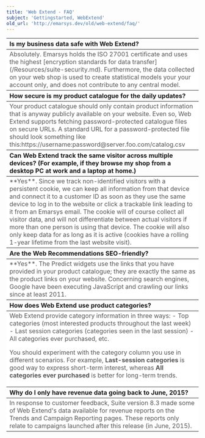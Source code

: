```yaml
---
title: 'Web Extend - FAQ'
subject: 'Gettingstarted, WebExtend'
old_url: 'http://emarsys.dev/old/web-extend/faq/'
---
```


<table border="0" cellpadding="1" class="wikitable" style="width: 100%; border-width: 0px; border-style: solid;"><thead><tr><th style="text-align: left;">Is my business data safe with Web Extend?</th> </tr></thead><tbody><tr><td style="text-align: left; border-color: #fff; background-color: #fff; color: #555555;">Absolutely. Emarsys holds the ISO 27001 certificate and uses the highest [encryption standards for data transfer](/Resources/suite-security.md). Furthermore, the data collected on your web shop is used to create statistical models your your account only, and does not contribute to any central model.</td> </tr></tbody><thead><tr><th style="text-align: left;">How secure is my product catalogue for the daily updates?</th> </tr></thead><tbody><tr><td style="text-align: left; border-color: #fff; background-color: #fff; color: #555555;">Your product catalogue should only contain product information that is anyway publicly available on your website. Even so, Web Extend supports fetching password-protected catalogue files on secure URLs. A standard URL for a password-protected file should look something like this:https://username:password@server.foo.com/catalog.csv</td> </tr></tbody><thead><tr><th style="text-align: left;">Can Web Extend track the same visitor across multiple devices? (For example, if they browse my shop from a desktop PC at work and a laptop at home.)</th> </tr></thead><tbody><tr><td style="text-align: left; border-color: #fff; background-color: #fff; color: #555555;">**Yes**. Since we track non-identified visitors with a persistent cookie, we can keep all information from that device and connect it to a customer ID as soon as they use the same device to log in to the website or click a trackable link leading to it from an Emarsys email. The cookie will of course collect all visitor data, and will not differentiate between actual visitors if more than one person is using that device. The cookie will also only keep data for as long as it is active (cookies have a rolling 1-year lifetime from the last website visit).</td> </tr></tbody><thead><tr><th style="text-align: left;">Are the Web Recommendations SEO-friendly?</th> </tr></thead><tbody><tr><td style="text-align: left; border-color: #fff; background-color: #fff; color: #555555;">**Yes**. The Predict widgets use the links that you have provided in your product catalogue; they are exactly the same as the product links on your website. Concerning search engines, Google have been executing JavaScript and crawling our links since at least 2011.</td> </tr></tbody><thead><tr><th style="text-align: left;">How does Web Extend use product categories?</th> </tr></thead><tbody><tr><td style="text-align: left; border-color: #fff; background-color: #fff; color: #555555;">Web Extend provide category information in three ways: - Top categories (most interested products throughout the last week)
- Last session categories (categories seen in the last session)
- All categories ever purchased, etc.
 
 You should experiment with the category column you use in different scenarios. For example, **Last-session categories** is good way to express short-term interest, whereas **All categories ever purchased** is better for long-term trends.</td> </tr></tbody><thead><tr><th style="text-align: left;">Why do I only have revenue data going back to June, 2015?</th> </tr></thead><tbody><tr><td style="text-align: left; border-color: #fff; background-color: #fff; color: #555555;">In response to customer feedback, Suite version 8.3 made some of Web Extend's data available for revenue reports on the Trends and Campaign Reporting pages. These reports only relate to campaigns launched after this release (in June, 2015).</td></tr></tbody></table>